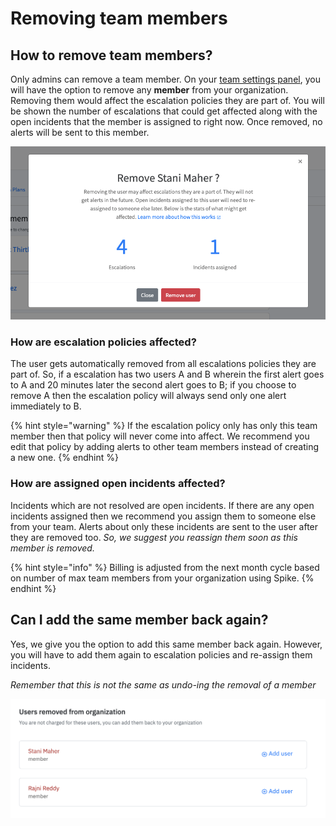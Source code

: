 # Removing team members

## How to remove team members?

Only admins can remove a team member. On your [team settings panel](https://app.spike.sh/settings/team), you will have the option to remove any **member** from your organization. Removing them would affect the escalation policies they are part of. You will be shown the number of escalations that could get affected along with the open incidents that the member is assigned to right now. Once removed, no alerts will be sent to this member.

![A snapshot of escalations and current incidents assigned that might get affected](<../.gitbook/assets/image (12) (1).png>)

### How are escalation policies affected?

The user gets automatically removed from all escalations policies they are part of. So, if a escalation has two users A and B wherein the first alert goes to A and 20 minutes later the second alert goes to B; if you choose to remove A then the escalation policy will always send only one alert immediately to B.

{% hint style="warning" %}
If the escalation policy only has only this team member then that policy will never come into affect. We recommend you edit that policy by adding alerts to other team members instead of creating a new one.
{% endhint %}

### How are assigned open incidents affected?

Incidents which are not resolved are open incidents. If there are any open incidents assigned then we recommend you assign them to someone else from your team. Alerts about only these incidents are sent to the user after they are removed too. _So, we suggest you reassign them soon as this member is removed._

{% hint style="info" %}
Billing is adjusted from the next month cycle based on number of max team members from your organization using Spike.
{% endhint %}

## Can I add the same member back again?

Yes, we give you the option to add this same member back again. However, you will have to add them again to escalation policies and re-assign them incidents.

_Remember that this is not the same as undo-ing the removal of a member_

![Add removed team members](<../.gitbook/assets/Screenshot 2020-09-25 at 12.54.15 PM.png>)
